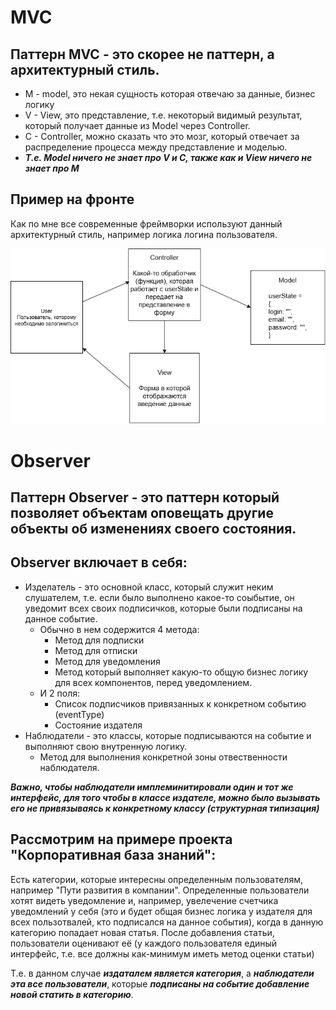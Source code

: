 # MVC

## Паттерн MVC - это скорее не паттерн, а архитектурный стиль. 
* M - model, это некая сущность которая отвечаю за данные, бизнес логику
* V - View, это представление, т.е. некоторый видимый результат, который получает данные из Model через Controller.
* C - Controller, можно сказать что это мозг, который отвечает за распределение процесса между представление и моделью.
* ***Т.е. Model ничего не знает про V и C, также как и View ничего не знает про M***

## Пример на фронте
Как по мне все современные фреймворки используют данный архитектурный стиль, например логика логина пользователя.

![MVC UML](MVC.png)

# Observer

## Паттерн Observer - это паттерн который позволяет объектам оповещать другие объекты об изменениях своего состояния.

## Observer включает в себя:

* Изделатель - это основной класс, который служит неким слушателем, т.е. если было выполнено какое-то соыбытие, он уведомит всех своих подписичков, которые были подписаны на данное событие. 
  - Обычно в нем содержится 4 метода:
    - Метод для подписки
    - Метод для отписки
    - Метод для уведомления
    - Метод который выполняет какую-то общую бизнес логику для всех компонентов, перед уведомлением.
  - И 2 поля:
    - Список подписчиков привязанных к конкретном событию (eventType)
    - Состояние издателя
* Наблюдатели - это классы, которые подписываются на событие и выполняют свою внутренную логику.
  - Метод для выполнения конкретной зоны отвественности наблюдателя.

***Важно, чтобы наблюдатели имплеминитировали один и тот же интерфейс, для того чтобы в классе издателе, можно было вызывать его не привязываясь к конкретному классу (структурная типизация)***

## Рассмотрим на примере проекта "Корпоративная база знаний":

Есть категории, которые интересны определенным пользователям, например "Пути развития в компании". Определенные пользователи хотят видеть уведомление и, например, увелечение счетчика уведомлений у себя (это и будет общая бизнес логика у издателя для всех пользотвалей, кто подписался на данное события), когда в данную категорию попадает новая статья.
После добавления статьи, пользователи оценивают её (у каждого пользователя единый интерфейс, т.е. все должны как-минимум иметь метод оценки статьи)

Т.е. в данном случае ***издаталем является категория***, а ***наблюдатели эта все пользователи***, которые ***подписаны на событие добавление новой статить в категорию***.

